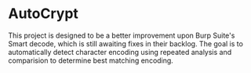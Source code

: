 # AutoCrypt
This project is designed to be a better improvement upon Burp Suite's Smart decode, which is still awaiting fixes in their backlog. The goal is to automatically detect character encoding using repeated analysis and comparision to determine best matching encoding. 
